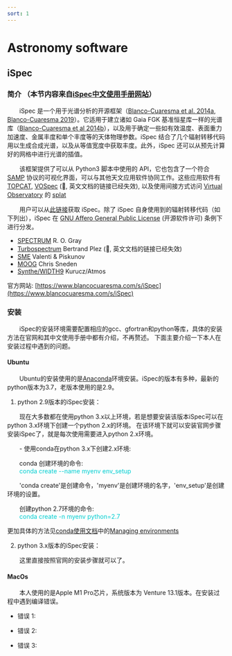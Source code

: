 ```yaml
---
sort: 1
---
```



# Astronomy software

## iSpec

### 简介 （本节内容来自[iSpec中文使用手册网站](https://iscottmark.github.io/iSpec/)）

&emsp;&emsp;iSpec 是一个用于光谱分析的开源框架（[Blanco-Cuaresma et al. 2014a](https://ui.adsabs.harvard.edu/abs/2014A%26A...569A.111B/abstract), [Blanco-Cuaresma 2019](https://ui.adsabs.harvard.edu/abs/2019MNRAS.486.2075B/abstract)）。它适用于建立诸如 Gaia FGK 基准恒星库一样的光谱库（[Blanco-Cuaresma et al 2014b](https://ui.adsabs.harvard.edu/abs/2014A%26A...566A..98B/abstract)），以及用于确定一些如有效温度、表面重力加速度、金属丰度和单个丰度等的天体物理参数。iSpec 结合了几个辐射转移代码用以生成合成光谱，以及从等值宽度中获取丰度。此外，iSpec 还可以从预先计算好的网格中进行光谱的插值。

&emsp;&emsp;该框架提供了可以从 Python3 脚本中使用的 API，它也包含了一个符合 [SAMP](../documentation/1.html#_1-6-与其他-samp-应用的互用) 协议的可视化界面，可以与其他天文应用软件协同工作。这些应用软件有 [TOPCAT](http://www.star.bris.ac.uk/~mbt/topcat/), [VOSpec](https://www.cosmos.esa.int/web/esdc/vospec) (:bug:, 英文文档的链接已经失效), 以及使用间接方式访问 [Virtual Observatory](https://www.ivoa.net/) 的 [splat](http://star-www.dur.ac.uk/~pdraper/splat/splat.html)

&emsp;&emsp;用户可以从[此链接](http://www.blancocuaresma.com/s/)获取 iSpec。除了 iSpec 自身使用到的辐射转移代码（如下列出），iSpec 在 [ GNU Affero General Public License](https://www.gnu.org/licenses/agpl-3.0.html) (开源软件许可) 条例下进行分发。

- [SPECTRUM](http://www.appstate.edu/~grayro/spectrum/spectrum.html) R. O. Gray
- [Turbospectrum](https://github.com/bertrandplez/Turbospectrum2019) Bertrand Plez (:bug:, 英文文档的链接已经失效)
- [SME](https://www.stsci.edu/~valenti/sme.html) Valenti & Piskunov
- [MOOG](http://www.as.utexas.edu/~chris/moog.html) Chris Sneden
- [Synthe/WIDTH9](http://atmos.obspm.fr/) Kurucz/Atmos


官方网站: [https://www.blancocuaresma.com/s/iSpec](https://www.blancocuaresma.com/s/iSpec)

### 安装

&emsp;&emsp;iSpec的安装环境需要配置相应的gcc、gfortran和python等库，具体的安装方法在官网和其中文使用手册中都有介绍，不再赘述。
下面主要介绍一下本人在安装过程中遇到的问题。

#### Ubuntu

&emsp;&emsp;Ubuntu的安装使用的是[Anaconda](https://www.anaconda.com/)环境安装。iSpec的版本有多种，最新的python版本为3.7，老版本使用的是2.9。

1. python 2.9版本的iSpec安装：

&emsp;&emsp;现在大多数都在使用python 3.x以上环境，若是想要安装该版本iSpec可以在python 3.x环境下创建一个python 2.x的环境。
在该环境下就可以安装官网步骤安装iSpec了，就是每次使用需要进入python 2.x环境。

&emsp;&emsp;- 使用conda在python 3.x下创建2.x环境:

&emsp;&emsp;conda 创建环境的命令: <br> &emsp;&emsp;<font color=DarkTurquoise>conda create --name myenv env_setup</font>

&emsp;&emsp;'conda create'是创建命令，'myenv'是创建环境的名字，'env_setup'是创建环境的设置。

&emsp;&emsp;创建python 2.7环境的命令: <br>&emsp;&emsp;<font color=DarkTurquoise>conda create -n myenv python=2.7</font>

更加具体的方法见[conda使用文档](https://docs.conda.io/projects/conda/en/latest/index.html)中的[Managing environments](https://docs.conda.io/projects/conda/en/latest/user-guide/tasks/manage-environments.html#creating-an-environment-with-commands)

2. python 3.x版本的iSpec安装：

&emsp;&emsp;这里直接按照官网的安装步骤就可以了。

#### MacOs

&emsp;&emsp;本人使用的是Apple M1 Pro芯片，系统版本为 Venture 13.1版本。在安装过程中遇到编译错误。

- 错误 1:

- 错误 2:

- 错误 3:





